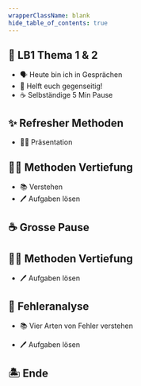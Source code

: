 ```yaml
---
wrapperClassName: blank
hide_table_of_contents: true
---
```


<Timeline title="Woche 4">
<Event active="true">

## 🏅 LB1 Thema 1 & 2

- 🗣️ Heute bin ich in Gesprächen
- :two_men_holding_hands: Helft euch gegenseitig!
- :coffee: Selbständige 5 Min Pause

</Event>
<Event time="12:45">

## :sparkles: Refresher Methoden

- :man_teacher: Präsentation

</Event>
<Event time="13:00">

## :man_student: Methoden Vertiefung

- :books: Verstehen
- :pen: Aufgaben lösen

</Event>

<Event time="14:20">

## :coffee: Grosse Pause

</Event>
<Event time="14:40">

## :man_student: Methoden Vertiefung

- :pen: Aufgaben lösen

</Event>

<Event time="15:35">

## :bug: Fehleranalyse

- :books: Vier Arten von Fehler verstehen

- :pen: Aufgaben lösen

</Event>
<Event time="16:15">

## 🏝️ Ende

</Event>

</Timeline>

